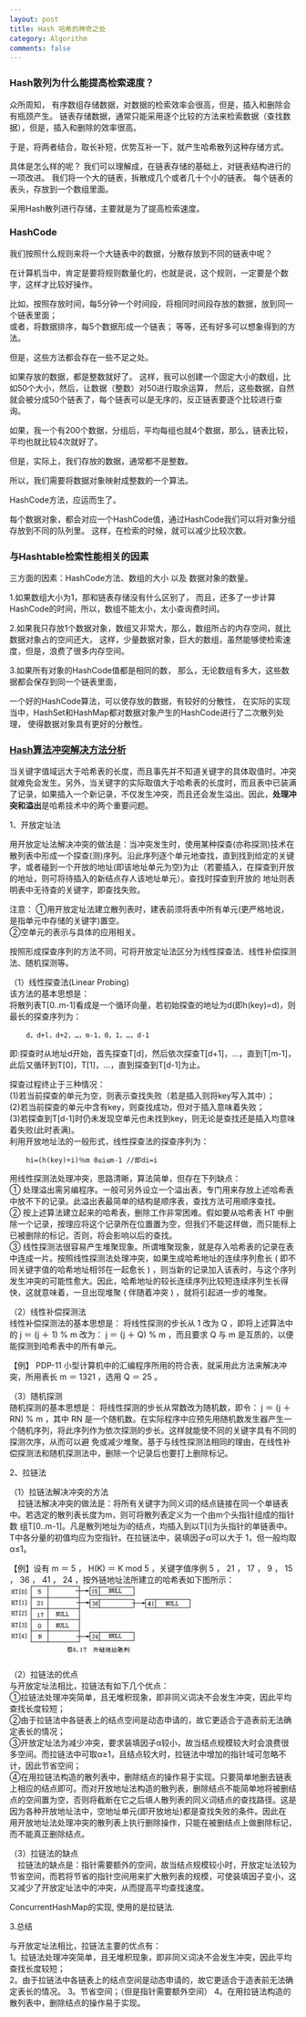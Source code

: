 ```yaml
---
layout: post
title: Hash 哈希的神奇之处
category: Algorithm
comments: false
---
```

### Hash散列为什么能提高检索速度？

众所周知，
有序数组存储数据，对数据的检索效率会很高，但是，插入和删除会有瓶颈产生。
链表存储数据，通常只能采用逐个比较的方法来检索数据（查找数据），但是，插入和删除的效率很高。

于是，将两者结合，取长补短，优势互补一下，就产生哈希散列这种存储方式。

具体是怎么样的呢？
我们可以理解成，在链表存储的基础上，对链表结构进行的一项改进。
我们将一个大的链表，拆散成几个或者几十个小的链表。
每个链表的表头，存放到一个数组里面。

采用Hash散列进行存储，主要就是为了提高检索速度。

### HashCode
我们按照什么规则来将一个大链表中的数据，分散存放到不同的链表中呢？ 
 
在计算机当中，肯定是要将规则数量化的，也就是说，这个规则，一定要是个数字，这样才比较好操作。  

比如，按照存放时间，每5分钟一个时间段，将相同时间段存放的数据，放到同一个链表里面；  
或者，将数据排序，每5个数据形成一个链表；
等等，还有好多可以想象得到的方法。

但是，这些方法都会存在一些不足之处。

如果存放的数据，都是整数就好了。
这样，我可以创建一个固定大小的数组，比如50个大小，然后，让数据（整数）对50进行取余运算，
然后，这些数据，自然就会被分成50个链表了，每个链表可以是无序的，反正链表要逐个比较进行查询。

如果，我一个有200个数据，分组后，平均每组也就4个数据，那么，链表比较，平均也就比较4次就好了。

但是，实际上，我们存放的数据，通常都不是整数。

所以，我们需要将数据对象映射成整数的一个算法。

HashCode方法，应运而生了。

每个数据对象，都会对应一个HashCode值，通过HashCode我们可以将对象分组存放到不同的队列里。
这样，在检索的时候，就可以减少比较次数。

### 与Hashtable检索性能相关的因素
三方面的因素：HashCode方法、数组的大小 以及 数据对象的数量。

1.如果数组大小为1，那和链表存储没有什么区别了，
而且，还多了一步计算HashCode的时间，所以，数组不能太小，太小查询费时间。

2.如果我只存放1个数据对象，数组又非常大，那么，数组所占的内存空间，就比数据对象占的空间还大，
这样，少量数据对象，巨大的数组，虽然能够使检索速度，但是，浪费了很多内存空间。

3.如果所有对象的HashCode值都是相同的数，
那么，无论数组有多大，这些数据都会保存到同一个链表里面，

一个好的HashCode算法，可以使存放的数据，有较好的分散性，
在实际的实现当中，HashSet和HashMap都对数据对象产生的HashCode进行了二次散列处理，
使得数据对象具有更好的分散性。

### [Hash算法冲突解决方法分析](http://blog.csdn.net/willfcareer/article/details/6687117)
当关键字值域远大于哈希表的长度，而且事先并不知道关键字的具体取值时。冲突就难免会发生。另外，当关键字的实际取值大于哈希表的长度时，而且表中已装满了记录，如果插入一个新记录，不仅发生冲突，而且还会发生溢出。因此，**处理冲突和溢出**是哈希技术中的两个重要问题。

1、开放定址法 

   用开放定址法解决冲突的做法是：当冲突发生时，使用某种探查(亦称探测)技术在散列表中形成一个探查(测)序列。沿此序列逐个单元地查找，直到找到给定的关键字，或者碰到一个开放的地址(即该地址单元为空)为止（若要插入，在探查到开放的地址，则可将待插入的新结点存人该地址单元）。查找时探查到开放的 地址则表明表中无待查的关键字，即查找失败。

注意：
①用开放定址法建立散列表时，建表前须将表中所有单元(更严格地说，是指单元中存储的关键字)置空。  
②空单元的表示与具体的应用相关。  

按照形成探查序列的方法不同，可将开放定址法区分为线性探查法、线性补偿探测法、随机探测等。

（1）线性探查法(Linear Probing)  
该方法的基本思想是：  
    将散列表T[0..m-1]看成是一个循环向量，若初始探查的地址为d(即h(key)=d)，则最长的探查序列为：

        d，d+l，d+2，…，m-1，0，1，…，d-1

   即:探查时从地址d开始，首先探查T[d]，然后依次探查T[d+1]，…，直到T[m-1]，此后又循环到T[0]，T[1]，…，直到探查到T[d-1]为止。  

探查过程终止于三种情况：  
    (1)若当前探查的单元为空，则表示查找失败（若是插入则将key写入其中）；  
    (2)若当前探查的单元中含有key，则查找成功，但对于插入意味着失败；  
    (3)若探查到T[d-1]时仍未发现空单元也未找到key，则无论是查找还是插入均意味着失败(此时表满)。  
利用开放地址法的一般形式，线性探查法的探查序列为：

        hi=(h(key)+i)％m 0≤i≤m-1 //即di=i

用线性探测法处理冲突，思路清晰，算法简单，但存在下列缺点：  
① 处理溢出需另编程序。一般可另外设立一个溢出表，专门用来存放上述哈希表中放不下的记录。此溢出表最简单的结构是顺序表，查找方法可用顺序查找。  
② 按上述算法建立起来的哈希表，删除工作非常困难。假如要从哈希表 HT 中删除一个记录，按理应将这个记录所在位置置为空，但我们不能这样做，而只能标上已被删除的标记，否则，将会影响以后的查找。  
③ 线性探测法很容易产生堆聚现象。所谓堆聚现象，就是存入哈希表的记录在表中连成一片。按照线性探测法处理冲突，如果生成哈希地址的连续序列愈长 ( 即不同关键字值的哈希地址相邻在一起愈长 ) ，则当新的记录加入该表时，与这个序列发生冲突的可能性愈大。因此，哈希地址的较长连续序列比较短连续序列生长得快，这就意味着，一旦出现堆聚 ( 伴随着冲突 ) ，就将引起进一步的堆聚。


（2）线性补偿探测法  
线性补偿探测法的基本思想是：
将线性探测的步长从 1 改为 Q ，即将上述算法中的 j ＝ (j ＋ 1) % m 改为： j ＝ (j ＋ Q) % m ，而且要求 Q 与 m 是互质的，以便能探测到哈希表中的所有单元。

【例】 PDP-11 小型计算机中的汇编程序所用的符合表，就采用此方法来解决冲突，所用表长 m ＝ 1321 ，选用 Q ＝ 25 。

（3）随机探测   
随机探测的基本思想是：
将线性探测的步长从常数改为随机数，即令： j ＝ (j ＋ RN) % m ，其中 RN 是一个随机数。在实际程序中应预先用随机数发生器产生一个随机序列，将此序列作为依次探测的步长。这样就能使不同的关键字具有不同的探测次序，从而可以避 免或减少堆聚。基于与线性探测法相同的理由，在线性补偿探测法和随机探测法中，删除一个记录后也要打上删除标记。

  
2、拉链法

（1）拉链法解决冲突的方法  
    　拉链法解决冲突的做法是：将所有关键字为同义词的结点链接在同一个单链表中。若选定的散列表长度为m，则可将散列表定义为一个由m个头指针组成的指针数 组T[0..m-1]。凡是散列地址为i的结点，均插入到以T[i]为头指针的单链表中。T中各分量的初值均应为空指针。在拉链法中，装填因子α可以大于 1，但一般均取α≤1。  

【例】设有 m ＝ 5 ， H(K) ＝ K mod 5 ，关键字值序例 5 ， 21 ， 17 ， 9 ， 15 ， 36 ， 41 ， 24 ，按外链地址法所建立的哈希表如下图所示：  
![hash](images/201509/hash.gif "Hash")
          
（2）拉链法的优点  
与开放定址法相比，拉链法有如下几个优点：  
①拉链法处理冲突简单，且无堆积现象，即非同义词决不会发生冲突，因此平均查找长度较短；  
②由于拉链法中各链表上的结点空间是动态申请的，故它更适合于造表前无法确定表长的情况；  
③开放定址法为减少冲突，要求装填因子α较小，故当结点规模较大时会浪费很多空间。而拉链法中可取α≥1，且结点较大时，拉链法中增加的指针域可忽略不计，因此节省空间；  
④在用拉链法构造的散列表中，删除结点的操作易于实现。只要简单地删去链表上相应的结点即可。而对开放地址法构造的散列表，删除结点不能简单地将被删结 点的空间置为空，否则将截断在它之后填人散列表的同义词结点的查找路径。这是因为各种开放地址法中，空地址单元(即开放地址)都是查找失败的条件。因此在 用开放地址法处理冲突的散列表上执行删除操作，只能在被删结点上做删除标记，而不能真正删除结点。

（3）拉链法的缺点  
    　拉链法的缺点是：指针需要额外的空间，故当结点规模较小时，开放定址法较为节省空间，而若将节省的指针空间用来扩大散列表的规模，可使装填因子变小，这又减少了开放定址法中的冲突，从而提高平均查找速度。

ConcurrentHashMap的实现, 使用的是拉链法.

3.总结

与开放定址法相比，拉链法主要的优点有：   
1。拉链法处理冲突简单，且无堆积现象，即非同义词决不会发生冲突，因此平均查找长度较短；  
2。由于拉链法中各链表上的结点空间是动态申请的，故它更适合于造表前无法确定表长的情况。
3。节省空间；（但是指针需要额外空间）
4。在用拉链法构造的散列表中，删除结点的操作易于实现。
